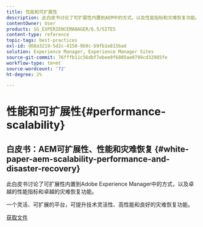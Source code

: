 ```yaml
---
title: 性能和可扩展性
description: 此白皮书讨论了可扩展性内置到AEM中的方式，以及性能指标和灾难恢复功能。
contentOwner: User
products: SG_EXPERIENCEMANAGER/6.5/SITES
content-type: reference
topic-tags: best-practices
exl-id: d68a3219-5d2c-4150-9b9c-b9fb1e815bad
solution: Experience Manager, Experience Manager Sites
source-git-commit: 76fffb11c56dbf7ebee9f6805ae0799cd32985fe
workflow-type: tm+mt
source-wordcount: '72'
ht-degree: 2%

---
```


# 性能和可扩展性{#performance-scalability}

## 白皮书：AEM可扩展性、性能和灾难恢复 {#white-paper-aem-scalability-performance-and-disaster-recovery}

此白皮书讨论了可扩展性内置到Adobe Experience Manager中的方式，以及卓越的性能指标和卓越的灾难恢复功能。

一个灵活、可扩展的平台，可提升技术灵活性、高性能和良好的灾难恢复功能。

[获取文件](assets/aem_scalability_whitepaperfinal-06122015je.pdf)
